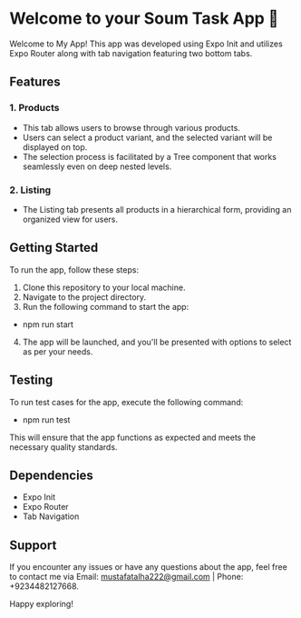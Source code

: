 # Welcome to your Soum Task App 👋

Welcome to My App! This app was developed using Expo Init and utilizes Expo Router along with tab navigation featuring two bottom tabs.

## Features

### 1. Products

- This tab allows users to browse through various products.
- Users can select a product variant, and the selected variant will be displayed on top.
- The selection process is facilitated by a Tree component that works seamlessly even on deep nested levels.

### 2. Listing

- The Listing tab presents all products in a hierarchical form, providing an organized view for users.

## Getting Started

To run the app, follow these steps:

1. Clone this repository to your local machine.
2. Navigate to the project directory.
3. Run the following command to start the app:

- npm run start

4. The app will be launched, and you'll be presented with options to select as per your needs.

## Testing

To run test cases for the app, execute the following command:

- npm run test

This will ensure that the app functions as expected and meets the necessary quality standards.

## Dependencies

- Expo Init
- Expo Router
- Tab Navigation

## Support

If you encounter any issues or have any questions about the app, feel free to contact me via Email: mustafatalha222@gmail.com | Phone: +9234482127668.

Happy exploring!
